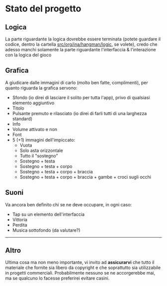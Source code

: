Stato del progetto
==================

Logica
------

La parte riguardante la logica dovrebbe essere terminata (potete guardare il codice, dentro la cartella [src/org/ina/hangman/logic](/D4n13le/Hangman/tree/master/Hangman/src/org/ina/hangman/logic), se volete),
credo che adesso manchi solamente la parte riguardante l'interfaccia & l'interazione con la logica del gioco

Grafica
-------

A giudicare dalle immagini di carlo (molto ben fatte, complimenti), per quanto riguarda la grafica servono:

* Sfondo (io direi di lasciare il solito per tutta l'app), privo di qualsiasi elemento aggiuntivo
* Titolo
* Pulsante premuto e rilasciato (io direi di farli tutti di una larghezza standard)
* Info
* Volume attivato e non
* Font
* 5 (+1) immagini dell'impiccato:
	* Vuota
	* Solo asta orizzontale
	* Tutto il "sostegno"
	* Sostegno + testa
	* Sostegno + testa + corpo
	* Sostegno + testa + corpo + braccia
	* Sostegno + testa + corpo + braccia + gambe + croci sugli occhi


Suoni
-----

Va ancora ben definito chi se ne deve occupare, in ogni caso:

* Tap su un elemento dell'interfaccia
* Vittoria
* Perdita
* Musica sottofondo (da valutare?)

- - -

Altro
-----

Ultima cosa ma non meno importante, vi invito ad **assicurarvi** che tutto il materiale che fornite sia libero da copyright
e che soprattutto sia utilizzabile in progetti commerciali. Probabilmente nessuno se ne accorgerebbe mai,
ma se qualcuno lo facesse preferirei evitare casini.
	